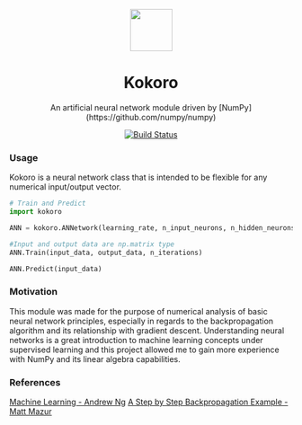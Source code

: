 
<p align="center"><a href="https://github.com/KevinDaLam/kokoro" target="_blank"><img width="75" src="https://raw.githubusercontent.com/KevinDaLam/kokoro/master/img/logo.jpg"></a></p>

<h1 align="center">Kokoro</h1>

<p align="center">An artificial neural network module driven by [NumPy](https://github.com/numpy/numpy)</p>

<p align="center">
  <a href="https://travis-ci.org/KevinDaLam/kokoro"><img src="https://travis-ci.org/KevinDaLam/kokoro.svg?branch=master" alt="Build Status"></a>
</p>

### Usage

Kokoro is a neural network class that is intended to be flexible for any numerical input/output vector. 

```python
# Train and Predict
import kokoro

ANN = kokoro.ANNetwork(learning_rate, n_input_neurons, n_hidden_neurons, n_hidden_layers, n_output_neurons)

#Input and output data are np.matrix type
ANN.Train(input_data, output_data, n_iterations)

ANN.Predict(input_data)

```

### Motivation

This module was made for the purpose of numerical analysis of basic neural network principles, especially in regards to the backpropagation algorithm and its relationship with gradient descent. Understanding neural networks is a great introduction to machine learning concepts under supervised learning and this project allowed me to gain more experience with NumPy and its linear algebra capabilities.

### References

[Machine Learning - Andrew Ng](https://www.coursera.org/learn/machine-learning/)
[A Step by Step Backpropagation Example - Matt Mazur](https://mattmazur.com/2015/03/17/a-step-by-step-backpropagation-example/)
